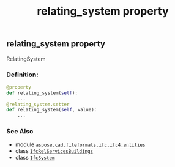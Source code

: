 ﻿---
title: relating_system property
second_title: Aspose.CAD for Python via .NET API References
description: 
type: docs
weight: 80
url: /aspose.cad.fileformats.ifc.ifc4.entities/ifcrelservicesbuildings/relating_system/
is_root: false
---

## relating_system property


RelatingSystem
### Definition:
```python
@property
def relating_system(self):
    ...
@relating_system.setter
def relating_system(self, value):
    ...
```

### See Also
* module [`aspose.cad.fileformats.ifc.ifc4.entities`](../../)
* class [`IfcRelServicesBuildings`](/cad/python-net/aspose.cad.fileformats.ifc.ifc4.entities/ifcrelservicesbuildings)
* class [`IfcSystem`](/cad/python-net/aspose.cad.fileformats.ifc.ifc4.entities/ifcsystem)
